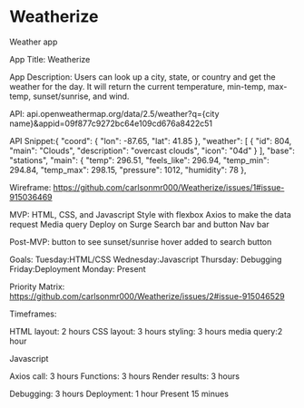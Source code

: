 # Weatherize
Weather app

App Title: Weatherize

App Description: Users can look up a city, state, or country and get the weather for the day. It will return the current temperature, min-temp, max-temp, sunset/sunrise, and wind.

API: api.openweathermap.org/data/2.5/weather?q={city name}&appid=09f877c9272bc64e109cd676a8422c51

API Snippet:{
    "coord": {
        "lon": -87.65,
        "lat": 41.85
    },
    "weather": [
        {
            "id": 804,
            "main": "Clouds",
            "description": "overcast clouds",
            "icon": "04d"
        }
    ],
    "base": "stations",
    "main": {
        "temp": 296.51,
        "feels_like": 296.94,
        "temp_min": 294.84,
        "temp_max": 298.15,
        "pressure": 1012,
        "humidity": 78
    },
    
    
Wireframe: https://github.com/carlsonmr000/Weatherize/issues/1#issue-915036469


MVP: 
HTML, CSS, and Javascript
Style with flexbox
Axios to make the data request
Media query
Deploy on Surge
Search bar and button
Nav bar


Post-MVP: 
button to see sunset/sunrise
hover added to search button


Goals: 
Tuesday:HTML/CSS 
Wednesday:Javascript 
Thursday: Debugging
Friday:Deployment
Monday: Present

Priority Matrix: https://github.com/carlsonmr000/Weatherize/issues/2#issue-915046529

Timeframes: 

HTML
    layout: 2 hours
CSS
    layout: 3 hours
    styling: 3 hours
    media query:2 hour
    
Javascript
    
   Axios call: 3 hours
   Functions: 3 hours
   Render results: 3 hours
    
Debugging: 3 hours
Deployment: 1 hour
Present 15 minues
